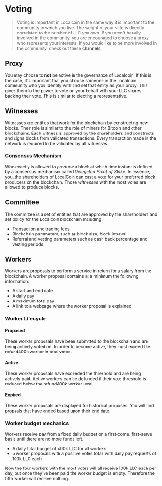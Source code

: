 # Voting

> Voting is important in Localcoin in the same way it is important to the community in which you live. The weight of your vote is directly correlated to the number of LLC you own. If you aren't heavily involved in the community, you are encouraged to choose a proxy who represents your interests. If you would like to be more involved in the community, check out these [channels](/help/introduction/bocalcoin).

## Proxy

You may choose to **not** be active in the governance of Localcoin. If this is the case, it's important that you choose someone in the Localcoin community who you identify with and set that entity as your proxy. This gives them to the power to vote on your behalf with your LLC shares backing their vote. This is similar to electing a representative.

## Witnesses

Witnesses are entities that work for the blockchain by constructing new blocks. Their role is similar to the role of miners for Bitcoin and other blockchains. Each witness is approved by the shareholders and constructs and signs blocks from validated transactions. Every transaction made in the network is required to be validated by all witnesses.

### Consensus Mechanism

Who exactly is allowed to *produce* a block at which time instant is defined by a
consensus mechanism called *Delegated Proof of Stake*. In essence, you, the
shareholders of LocalCoin can cast a vote for your preferred block producers on the blockchain. Those *witnesses* with the most votes are allowed to produce blocks.


## Committee

The committee is a set of entities that are approved by the shareholders and set policy for the Localcoin blockchain including:

* Transaction and trading fees
* Blockchain parameters, such as block size, block interval
* Referral and vesting parameters such as cash back percentage and vesting periods

## Workers

Workers are proposals to perform a service in return for a salary from the blockchain. A worker proposal contains at a minimum the following information:

* A start and end date
* A daily pay
* A maximum total pay
* A link to a webpage where the worker proposal is explained

### Worker Lifecycle

#### Proposed
These worker proposals have been submitted to the blockchain and are being actively voted on. In order to become active, they must exceed the refund400k worker in total votes.
#### Active
These worker proposals have exceeded the threshold and are being actively paid. Active workers can be defunded if their vote threshold is reduced below the refund400k worker level.
#### Expired
These worker proposals are displayed for historical purposes. You will find propsals that have ended based upon their end date.

### Worker budget mechanics
Workers receive pay from a fixed daily budget on a first-come, first-serve basis until there are no more funds left.

* A daily total budget of 400k LLC for all workers
* 5 worker proposals with a positive votes total, with daily pay requests of 100k LLC each

Now the four workers with the most votes will all receive 100k LLC each per day, but once they've been paid the worker budget is empty. Therefore the fifth worker will receive nothing.

